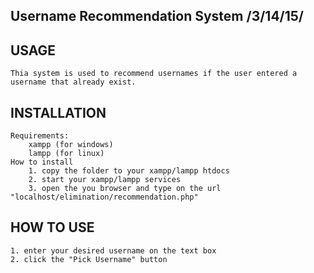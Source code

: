 Username Recommendation System /3/14/15/
-------------------------------------------------------------------------------------------------------



USAGE
-------------------------------------------------------------------------------------------------------
	Thia system is used to recommend usernames if the user entered a username that already exist.


INSTALLATION
-------------------------------------------------------------------------------------------------------
	Requirements:
		xampp (for windows)
		lampp (for linux)
	How to install
		1. copy the folder to your xampp/lampp htdocs
		2. start your xampp/lampp services
		3. open the you browser and type on the url "localhost/elimination/recommendation.php"


HOW TO USE
-------------------------------------------------------------------------------------------------------
	1. enter your desired username on the text box
	2. click the "Pick Username" button